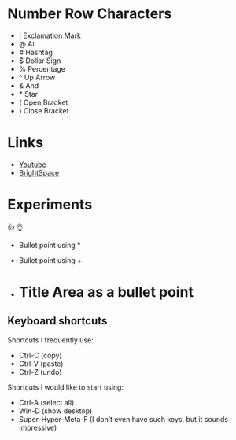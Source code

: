 # Number Row Characters
- ! Exclamation Mark
- @ At
- \# Hashtag
- $ Dollar Sign
- % Percentage
- ^ Up Arrow
- & And
- \* Star
- ( Open Bracket
- ) Close Bracket
# Links
-  [Youtube](https://www.youtube.com/)
-  [BrightSpace](https://learn.georgebrown.ca/d2l/home)
# Experiments
:thumbsup:
👌
* Bullet point using \*
+ Bullet point using +
- # Title Area as a bullet point

## Keyboard shortcuts
Shortcuts I frequently use: 
- Ctrl-C (copy)
- Ctrl-V (paste)
- Ctrl-Z (undo)

Shortcuts I would like to start using: 
- Ctrl-A (select all)
- Win-D (show desktop)
- Super-Hyper-Meta-F (I don’t even have such keys, but it sounds impressive)
 